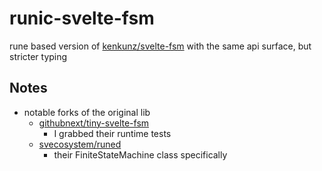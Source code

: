 # runic-svelte-fsm

rune based version of [kenkunz/svelte-fsm](https://github.com/kenkunz/svelte-fsm) with the same api surface, but stricter typing

## Notes

- notable forks of the original lib
  - [githubnext/tiny-svelte-fsm](https://github.com/githubnext/tiny-svelte-fsm)
    - I grabbed their runtime tests
  - [svecosystem/runed](https://github.com/svecosystem/runed)
    - their FiniteStateMachine class specifically

